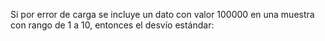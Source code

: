 Si por error de carga se incluye un dato con valor 100000 en una muestra con rango de 1 a 10, entonces el desvío estándar: